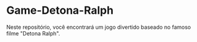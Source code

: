 # Game-Detona-Ralph
Neste repositório, você encontrará um jogo divertido baseado no famoso filme "Detona Ralph".
